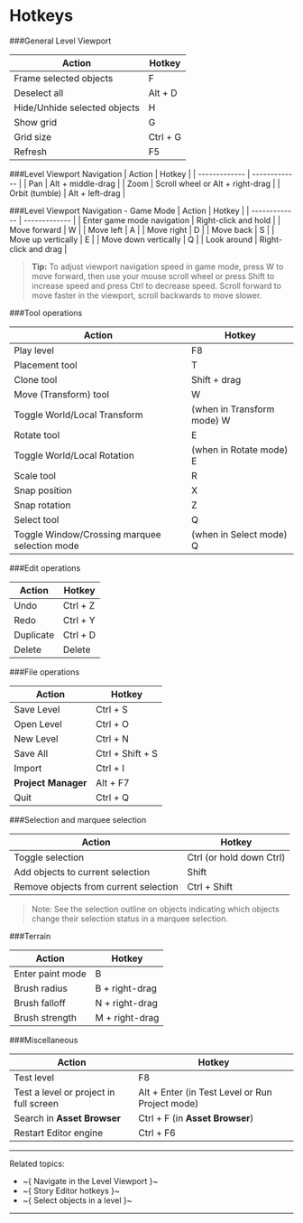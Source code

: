 ﻿# Hotkeys

###General Level Viewport

| Action  | Hotkey |
| ------------- | ------------- |
| Frame selected objects  | F |
| Deselect all  | Alt + D |
| Hide/Unhide selected objects  | H |
| Show grid | G |
| Grid size  | Ctrl + G |
| Refresh  | F5 |


###Level Viewport Navigation
| Action  | Hotkey |
| ------------- | ------------- |
| Pan  | Alt + middle-drag  |
| Zoom  | Scroll wheel or Alt + right-drag |
| Orbit (tumble)  | Alt + left-drag |

###Level Viewport Navigation - Game Mode
| Action  | Hotkey |
| ------------- | ------------- |
| Enter game mode navigation  | Right-click and hold  |
| Move forward  | W  |
| Move left  | A  |
| Move right  | D  |
| Move back  | S  |
| Move up vertically  | E  |
| Move down vertically  | Q  |
| Look around  | Right-click and drag |

> **Tip:** To adjust viewport navigation speed in game mode, press W to move forward, then use your mouse scroll wheel or press Shift to increase speed and press Ctrl to decrease speed. Scroll forward to move faster in the viewport, scroll backwards to move slower.

###Tool operations

| Action  | Hotkey |
| ------------- | ------------- |
| Play level  | F8  |
| Placement tool  | T |
| Clone tool  | Shift + drag  |
| Move (Transform) tool  | W  |
| Toggle World/Local Transform  | (when in Transform mode) W  |
| Rotate tool  | E  |
| Toggle World/Local Rotation  | (when in Rotate mode) E  |
| Scale tool  | R  |
| Snap position  | X |
| Snap rotation  | Z |
| Select tool    | Q |
| Toggle Window/Crossing marquee selection mode | (when in Select mode) Q |

###Edit operations

| Action  | Hotkey |
| ------------- | ------------- |
| Undo  | Ctrl + Z |
| Redo  | Ctrl + Y |
| Duplicate  | Ctrl + D  |
| Delete  | Delete |

###File operations

| Action  | Hotkey |
| ------------- | ------------- |
| Save Level  | Ctrl + S |
| Open Level  | Ctrl + O |
| New Level  | Ctrl + N |
| Save All  | Ctrl + Shift + S |
| Import  | Ctrl + I |
| **Project Manager**  | Alt + F7 |
| Quit  | Ctrl + Q |

###Selection and marquee selection

| Action   |  Hotkey  |
|-----------|------------|
| Toggle selection | Ctrl (or hold down Ctrl) |
| Add objects to current selection | Shift |
| Remove objects from current selection | Ctrl + Shift |

>Note: See the selection outline on objects indicating which objects change their selection status in a marquee selection.

###Terrain

| Action  | Hotkey |
| ------------- | ------------- |
| Enter paint mode  | B |
| Brush radius  | B + right-drag |
| Brush falloff  | N + right-drag |
| Brush strength  | M + right-drag |


###Miscellaneous

| Action  | Hotkey |
| ------------- | ------------- |
| Test level  | F8 |
| Test a level or project in full screen | Alt + Enter (in Test Level or Run Project mode) |
| Search in **Asset Browser**  | Ctrl + F (in **Asset Browser**) |
| Restart Editor engine  | Ctrl + F6  |

---
Related topics:
-	~{ Navigate in the Level Viewport }~
-	~{ Story Editor hotkeys }~
- ~{ Select objects in a level }~
---
